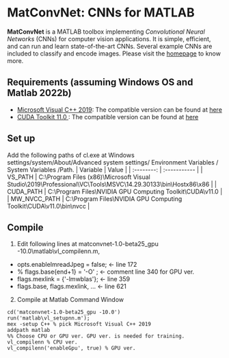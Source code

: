 # MatConvNet: CNNs for MATLAB

**MatConvNet** is a MATLAB toolbox implementing *Convolutional Neural
Networks* (CNNs) for computer vision applications. It is simple,
efficient, and can run and learn state-of-the-art CNNs. Several
example CNNs are included to classify and encode images. Please visit
the [homepage](http://www.vlfeat.org/matconvnet) to know more.

## Requirements (assuming Windows OS and Matlab 2022b)
* [Microsoft Visual C++ 2019](https://my.visualstudio.com/Downloads?q=Visual%20Studio%202019): The compatible version can be found at [here](https://www.mathworks.com/content/dam/mathworks/mathworks-dot-com/support/sysreq/files/system-requirements-release-2022b-supported-compilers.pdf)
* [CUDA Toolkit 11.0 ](https://developer.nvidia.com/cuda-10.1-download-archive-base?target_os=Windows&target_arch=x86_64&target_version=10&target_type=exelocal): The compatible version can be found at [here](https://docs.nvidia.com/cuda/archive/10.1/cuda-installation-guide-microsoft-windows/index.html)

## Set up
Add the following paths of cl.exe at Windows settings/system/About/Advanced system settings/ Environment Variables / System Variables /Path.
| Variable  | Value  |
| :--------: | :----------- | 
| VS_PATH | C:\Program Files (x86)\Microsoft Visual Studio\2019\Professional\VC\Tools\MSVC\14.29.30133\bin\Hostx86\x86 |
| CUDA_PATH | C:\Program Files\NVIDIA GPU Computing Toolkit\CUDA\v11.0 |
| MW_NVCC_PATH | C:\Program Files\NVIDIA GPU Computing Toolkit\CUDA\v11.0\bin\nvcc |

## Compile
1. Edit following lines at matconvnet-1.0-beta25_gpu -10.0\matlab\vl_compilenn.m,
* opts.enableImreadJpeg = false; <- line 172
* % flags.base{end+1} = '-O' ; <- comment line 340 for GPU ver.
* flags.mexlink = {'-lmwblas'}; <- line 359
* flags.base, flags.mexlink, ... <- line 621

2. Compile at Matlab Command Window
```
cd('matconvnet-1.0-beta25_gpu -10.0')
run('matlab\vl_setupnn.m');
mex -setup C++ % pick Microsoft Visual C++ 2019
addpath matlab
%% Choose CPU or GPU ver. GPU ver. is needed for training.
vl_compilenn % CPU ver.
vl_compilenn('enableGpu', true) % GPU ver.
```
